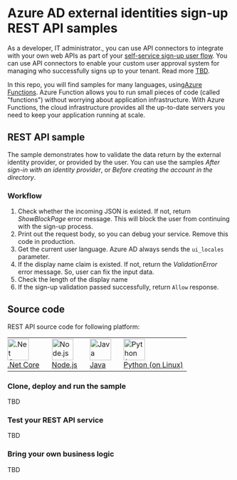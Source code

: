 # Azure AD external identities sign-up REST API samples

As a developer, IT administrator., you can use API connectors to integrate with your own web APIs as part of your [self-service sign-up user flow](https://docs.microsoft.com/en-us/azure/active-directory/b2b/self-service-sign-up-overview). You can use API connectors to enable your custom user approval system for managing who successfully signs up to your tenant. Read more [TBD](https://docs.microsoft.com/en-us/azure/active-directory/b2b/self-service-sign-up-add-approvals).

In this repo, you will find samples for many languages, using[Azure Functions](https://docs.microsoft.com/azure/azure-functions/functions-overview). Azure Function allows you to run small pieces of code (called "functions") without worrying about application infrastructure. With Azure Functions, the cloud infrastructure provides all the up-to-date servers you need to keep your application running at scale.

## REST API sample

The sample demonstrates how to validate the data return by the external identity provider, or provided by the user. You can use the samples *After sign-in with an identity provider*, or *Before creating the account in the directory*.

### Workflow

1. Check whether the incoming JSON is existed. If not, return *ShowBlockPage* error message. This will block the user from continuing with the sign-up process.
1. Print out the request body, so you can debug your service. Remove this code in production.
1. Get the current user language. Azure AD always sends the `ui_locales` parameter.
1. If the display name claim is existed. If not, return the *ValidationError* error message. So, user can fix the input data.
1. Check the length of the display name
1. If the sign-up validation passed successfully, return `Allow` response.

## Source code

REST API source code for following platform: 

<table border="0" style="border:none;">
    <tr style="border: none;">
        <td style="padding-left:0; border: none;"><a href="../../tree/master/source-code/csharp" ><img src="https://docs.microsoft.com/azure/app-service/media/index/logo_net.svg" height="48px" width="48px" alt=".Net Core" ><br /><span>.Net Core</span></a></div></td>
        <td style="padding-left:20px; border: none;"><a href="https://github.com/azure-ad-b2c/rest-api/tree/master/source-code/node-js-express" ><img src="https://docs.microsoft.com/azure/app-service/media/index/logo_nodejs.svg" height="48px" width="48px" alt="Node.js" ><br /><span>Node.js</span></a></div></td>
        <td style="padding-left:20px; border: none;"><a href="https://github.com/azure-ad-b2c/rest-api/tree/master/source-code/java-spring" ><img src="https://docs.microsoft.com/azure/app-service/media/index/logo_java.svg" height="48px" width="48px" alt="Java" ><br /><span>Java</span></a></div></td>
        <td style="padding-left:20px; border: none;"><a href="https://github.com/azure-ad-b2c/rest-api/tree/master/source-code/python-flask" ><img src="https://docs.microsoft.com/azure/app-service/media/index/logo_python.svg" height="48px" width="48px" alt="Python (on Linux)" ><br /><span>Python (on Linux)</span></a></div></td>
    </tr>
</table>

### Clone, deploy and run the sample
TBD

### Test your REST API service
TBD

### Bring your own business logic
TBD
